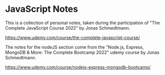 # JavaScript Notes

This is a collection of personal notes, taken during the participation of "The Complete JavaScript Course 2022" by Jonas Schmedtmann.

https://www.udemy.com/course/the-complete-javascript-course/

The notes for the nodeJS section come from the "Node.js, Express, MongoDB & More: The Complete Bootcamp 2022" udemy course by Jonas Schmedtmann.

https://www.udemy.com/course/nodejs-express-mongodb-bootcamp/
